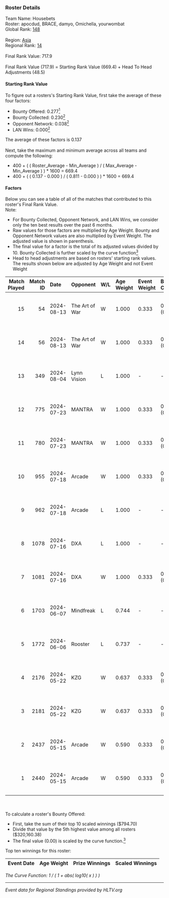 ### Roster Details<br />
Team Name: Housebets<br />
Roster: apocdud, BRACE, damyo, Omichella, yourwombat<br />
Global Rank: [148](../standings_global_2024_08_14.md)<br />
<br />
Region: [Asia]( ../standings_asia_2024_08_14.md)<br />
Regional Rank: [14]( ../standings_asia_2024_08_14.md)<br />
<br />
Final Rank Value:  717.9<br />
<br />
Final Rank Value (717.9) = Starting Rank Value (669.4) + Head To Head Adjustments (48.5)<br />

#### Starting Rank Value<br />
To figure out a rosters's Starting Rank Value, first take the average of these four factors:<br />
- Bounty Offered: 0.277[<sup>1</sup>](#table2)
- Bounty Collected: 0.230[<sup>2</sup>](#table1)
- Opponent Network: 0.038[<sup>2</sup>](#table1)
- LAN Wins: 0.000[<sup>2</sup>](#table1)

The average of these factors is 0.137<br />
<br />
Next, take the maximum and minimum average across all teams and compute the following:<br />
- 400 + ( ( Roster_Average - Min_Average ) / ( Max_Average - Min_Average ) ) * 1600 = 669.4
- 400 + ( ( 0.137 - 0.000 ) / ( 0.811 - 0.000 ) ) * 1600 = 669.4


#### Factors<br />
Below you can see a table of all of the matches that contributed to this roster's Final Rank Value.<br />
Note:<br />

- For Bounty Collected, Opponent Network, and LAN Wins, we consider only the ten best results over the past 6 months.
- Raw values for those factors are multiplied by Age Weight. Bounty and Opponent Network values are also multiplied by Event Weight. The adjusted value is shown in parenthesis.
- The final value for a factor is the total of its adjusted values divided by 10. Bounty Collected is further scaled by the curve function[<sup>3</sup>](#curveFunction)
- Head to head adjustments are based on rosters' starting rank values. The results shown below are adjusted by Age Weight and not Event Weight
<span id="table1"></span><br />


| Match Played | Match ID | Date       | Opponent       | W/L | Age Weight | Event Weight | Bounty Collected | Opponent Network | LAN Wins  | H2H Adj. | Roster                                       |
| -: | -: | :- | :- | :- | :- | :- | :- | :- | :- | -: | :- |
|           15 |       54 | 2024-08-13 | The Art of War | W   | 1.000      | 0.333        | 0.000 (0.000)    | 0.154 (0.051)    | 0 (0.000) |    14.46 | apocdud, BRACE, damyo, Omichella, yourwombat |
|           14 |       56 | 2024-08-13 | The Art of War | W   | 1.000      | 0.333        | 0.000 (0.000)    | 0.154 (0.051)    | 0 (0.000) |    15.80 | apocdud, BRACE, damyo, Omichella, yourwombat |
|           13 |      349 | 2024-08-04 | Lynn Vision    | L   | 1.000      | -            | -                | -                | -         |    -4.53 | BRACE, damyo, Omichella, pz, yourwombat      |
|           12 |      775 | 2024-07-23 | MANTRA         | W   | 1.000      | 0.333        | 0.000 (0.000)    | 0.000 (0.000)    | 0 (0.000) |     4.80 | apocdud, BRACE, damyo, Omichella, yourwombat |
|           11 |      780 | 2024-07-23 | MANTRA         | W   | 1.000      | 0.333        | 0.000 (0.000)    | 0.000 (0.000)    | 0 (0.000) |     5.03 | apocdud, BRACE, damyo, Omichella, yourwombat |
|           10 |      955 | 2024-07-18 | Arcade         | W   | 1.000      | 0.333        | 0.002 (0.001)    | 0.190 (0.063)    | 0 (0.000) |    15.82 | apocdud, BRACE, damyo, Omichella, yourwombat |
|            9 |      962 | 2024-07-18 | Arcade         | L   | 1.000      | -            | -                | -                | -         |   -15.67 | apocdud, BRACE, damyo, Omichella, yourwombat |
|            8 |     1078 | 2024-07-16 | DXA            | L   | 1.000      | -            | -                | -                | -         |   -17.96 | apocdud, BRACE, damyo, Omichella, yourwombat |
|            7 |     1081 | 2024-07-16 | DXA            | W   | 1.000      | 0.333        | 0.002 (0.001)    | 0.240 (0.080)    | 0 (0.000) |    13.35 | apocdud, BRACE, damyo, Omichella, yourwombat |
|            6 |     1703 | 2024-06-07 | Mindfreak      | L   | 0.744      | -            | -                | -                | -         |   -10.79 | ADDICT, BRACE, damyo, hazr, yourwombat       |
|            5 |     1772 | 2024-06-06 | Rooster        | L   | 0.737      | -            | -                | -                | -         |    -8.50 | ADDICT, BRACE, damyo, hazr, yourwombat       |
|            4 |     2176 | 2024-05-22 | KZG            | W   | 0.637      | 0.333        | 0.005 (0.001)    | 0.145 (0.031)    | 0 (0.000) |     8.73 | ADDICT, BRACE, damyo, hazr, yourwombat       |
|            3 |     2181 | 2024-05-22 | KZG            | W   | 0.637      | 0.333        | 0.005 (0.001)    | 0.145 (0.031)    | 0 (0.000) |     9.23 | ADDICT, BRACE, damyo, hazr, yourwombat       |
|            2 |     2437 | 2024-05-15 | Arcade         | W   | 0.590      | 0.333        | 0.002 (0.000)    | 0.190 (0.037)    | 0 (0.000) |     9.12 | ADDICT, BRACE, damyo, hazr, yourwombat       |
|            1 |     2440 | 2024-05-15 | Arcade         | W   | 0.590      | 0.333        | 0.002 (0.000)    | 0.190 (0.037)    | 0 (0.000) |     9.61 | ADDICT, BRACE, damyo, hazr, yourwombat       |

<br />
<span id="table2"></span><br />
To calculate a roster's Bounty Offered:<br />

- First, take the sum of their top 10 scaled winnings ($794.70)
- Divide that value by the 5th highest value among all rosters ($320,160.38)
- The final value (0.00) is scaled by the curve function.[<sup>3</sup>](#curveFunction)

Top ten winnings for this roster:<br />

| Event Date | Age Weight | Prize Winnings | Scaled Winnings |
| :- | -: | :- | :- |


<span id="curveFunction"></span>_The Curve Function: 1 / ( 1 + abs( log10( x ) ) )_<br />

---
_Event data for Regional Standings provided by HLTV.org_<br />
